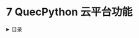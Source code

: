 # 7 QuecPython 云平台功能

<details>
  <summary> 目录 </summary>



- [7.1: 移远云](./quectel.md)
- [7.2: 阿里云](./aliyun.md)
- [7.3: 腾讯云](./tencent.md)
- [7.4: 华为云](./huawei.md)
- [7.5: 亚马逊云](./aws.md)
- [7.6: 移动云](./onenet.md)
- [7.7: 电信云]()
- [7.8: 微软云](./azure.md)

  </details>
